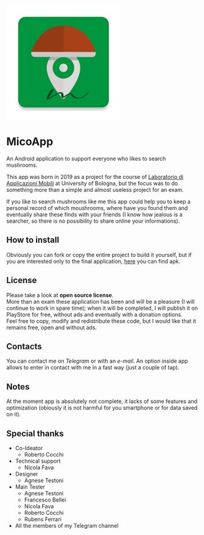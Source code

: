<img src="micoapp/src/main/ic_launcher-web.png" width="300" height="300">

# MicoApp
An Android application to support everyone who likes to search mushrooms.

This app was born in 2019 as a project for the course of 
[Laboratorio di Applicazioni Mobili](https://www.unibo.it/it/didattica/insegnamenti/insegnamento/2018/367016) 
at University of Bologna, but the focus was to do something more than a simple and almost useless project for an exam.

If you like to search mushrooms like me this app could help you to keep a personal record of 
which moushrooms, where have you found them and eventually share these finds with your friends 
(I know how jealous is a searcher, so there is no possibility to share online your informations).

## How to install
Obviously you can fork or copy the entire project to build it yourself, but if you are interested
only to the final application, [here](MicoApp_0.9.1(31).apk) you can find apk.

## License
Please take a look at **open source license**.  
More than an exam these application has been and will be a pleasure (I will continue to work in spare time);
when it will be completed, I will publish it on PlayStore for free,
without ads and eventually with a donation options.  
Feel free to copy, modify and redistribute these code, but I would like that it remains free, open and without ads.

## Contacts
You can contact me on *Telegram* or with an *e-mail*. 
An option inside app allows to enter in contact with me in a fast way (just a couple of tap).

## Notes
At the moment app is absolutely not complete, it lacks of some features and optimization (obiously it 
is not harmful for you smartphone or for data saved on it).

## Special thanks
- Co-Ideator
  - Roberto Cocchi
- Technical support
  - Nicola Fava
- Designer
  - Agnese Testoni
- Main Tester
  - Agnese Testoni
  - Francesco Bellei
  - Nicola Fava
  - Roberto Cocchi
  - Rubens Ferrari
- All the members of my Telegram channel
